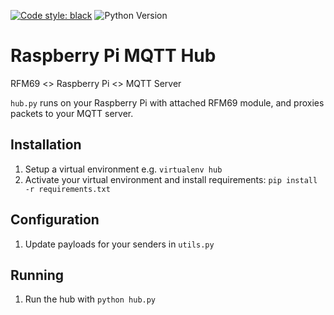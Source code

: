 [![Code style: black](https://img.shields.io/badge/code%20style-black-000000.svg)](https://github.com/psf/black)
![Python Version](https://img.shields.io/badge/Python-3.7.3-blue.svg)

# Raspberry Pi MQTT Hub

RFM69 <> Raspberry Pi <> MQTT Server

`hub.py` runs on your Raspberry Pi with attached RFM69 module, and proxies packets to your MQTT server.

## Installation

1. Setup a virtual environment e.g. `virtualenv hub`
2. Activate your virtual environment and install requirements: `pip install -r requirements.txt`

## Configuration

1. Update payloads for your senders in `utils.py`


## Running

1. Run the hub with `python hub.py`
